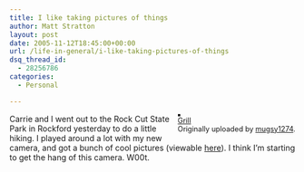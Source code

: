 ```yaml
---
title: I like taking pictures of things
author: Matt Stratton
layout: post
date: 2005-11-12T18:45:00+00:00
url: /life-in-general/i-like-taking-pictures-of-things
dsq_thread_id:
  - 28256786
categories:
  - Personal

---
```

<div style="float:right;margin-left:10px;margin-bottom:10px;">
  <a href="https://www.flickr.com/photos/mugsy/62464598/" title="photo sharing"><img src="https://static.flickr.com/31/62464598_91f93a22c1_m.jpg" alt="" style="border:solid 2px #000000;" /></a> <br /> <span style="font-size:.9em;margin-top:0;"> <a href="https://www.flickr.com/photos/mugsy/62464598/">Grill</a> <br /> Originally uploaded by <a href="https://www.flickr.com/people/mugsy/">mugsy1274</a>. </span>
</div>

Carrie and I went out to the Rock Cut State Park in Rockford yesterday to do a little hiking. I played around a lot with my new camera, and got a bunch of cool pictures (viewable [here][1]). I think I&#8217;m starting to get the hang of this camera. W00t.

 [1]: https://flickr.com/photos/mugsy/sets/1349979/